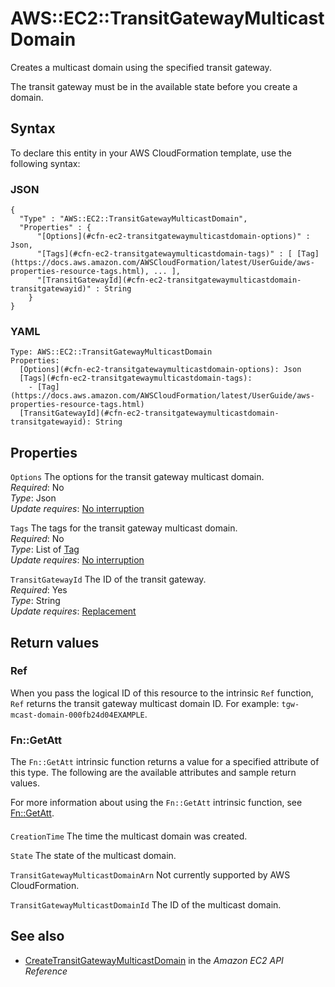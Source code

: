 # AWS::EC2::TransitGatewayMulticastDomain<a name="aws-resource-ec2-transitgatewaymulticastdomain"></a>

Creates a multicast domain using the specified transit gateway\.

The transit gateway must be in the available state before you create a domain\.

## Syntax<a name="aws-resource-ec2-transitgatewaymulticastdomain-syntax"></a>

To declare this entity in your AWS CloudFormation template, use the following syntax:

### JSON<a name="aws-resource-ec2-transitgatewaymulticastdomain-syntax.json"></a>

```
{
  "Type" : "AWS::EC2::TransitGatewayMulticastDomain",
  "Properties" : {
      "[Options](#cfn-ec2-transitgatewaymulticastdomain-options)" : Json,
      "[Tags](#cfn-ec2-transitgatewaymulticastdomain-tags)" : [ [Tag](https://docs.aws.amazon.com/AWSCloudFormation/latest/UserGuide/aws-properties-resource-tags.html), ... ],
      "[TransitGatewayId](#cfn-ec2-transitgatewaymulticastdomain-transitgatewayid)" : String
    }
}
```

### YAML<a name="aws-resource-ec2-transitgatewaymulticastdomain-syntax.yaml"></a>

```
Type: AWS::EC2::TransitGatewayMulticastDomain
Properties: 
  [Options](#cfn-ec2-transitgatewaymulticastdomain-options): Json
  [Tags](#cfn-ec2-transitgatewaymulticastdomain-tags): 
    - [Tag](https://docs.aws.amazon.com/AWSCloudFormation/latest/UserGuide/aws-properties-resource-tags.html)
  [TransitGatewayId](#cfn-ec2-transitgatewaymulticastdomain-transitgatewayid): String
```

## Properties<a name="aws-resource-ec2-transitgatewaymulticastdomain-properties"></a>

`Options`  <a name="cfn-ec2-transitgatewaymulticastdomain-options"></a>
The options for the transit gateway multicast domain\.  
*Required*: No  
*Type*: Json  
*Update requires*: [No interruption](https://docs.aws.amazon.com/AWSCloudFormation/latest/UserGuide/using-cfn-updating-stacks-update-behaviors.html#update-no-interrupt)

`Tags`  <a name="cfn-ec2-transitgatewaymulticastdomain-tags"></a>
The tags for the transit gateway multicast domain\.  
*Required*: No  
*Type*: List of [Tag](https://docs.aws.amazon.com/AWSCloudFormation/latest/UserGuide/aws-properties-resource-tags.html)  
*Update requires*: [No interruption](https://docs.aws.amazon.com/AWSCloudFormation/latest/UserGuide/using-cfn-updating-stacks-update-behaviors.html#update-no-interrupt)

`TransitGatewayId`  <a name="cfn-ec2-transitgatewaymulticastdomain-transitgatewayid"></a>
The ID of the transit gateway\.  
*Required*: Yes  
*Type*: String  
*Update requires*: [Replacement](https://docs.aws.amazon.com/AWSCloudFormation/latest/UserGuide/using-cfn-updating-stacks-update-behaviors.html#update-replacement)

## Return values<a name="aws-resource-ec2-transitgatewaymulticastdomain-return-values"></a>

### Ref<a name="aws-resource-ec2-transitgatewaymulticastdomain-return-values-ref"></a>

When you pass the logical ID of this resource to the intrinsic `Ref` function, `Ref` returns the transit gateway multicast domain ID\. For example: `tgw-mcast-domain-000fb24d04EXAMPLE`\.

### Fn::GetAtt<a name="aws-resource-ec2-transitgatewaymulticastdomain-return-values-fn--getatt"></a>

The `Fn::GetAtt` intrinsic function returns a value for a specified attribute of this type\. The following are the available attributes and sample return values\.

For more information about using the `Fn::GetAtt` intrinsic function, see [Fn::GetAtt](https://docs.aws.amazon.com/AWSCloudFormation/latest/UserGuide/intrinsic-function-reference-getatt.html)\.

#### <a name="aws-resource-ec2-transitgatewaymulticastdomain-return-values-fn--getatt-fn--getatt"></a>

`CreationTime`  <a name="CreationTime-fn::getatt"></a>
The time the multicast domain was created\.

`State`  <a name="State-fn::getatt"></a>
The state of the multicast domain\.

`TransitGatewayMulticastDomainArn`  <a name="TransitGatewayMulticastDomainArn-fn::getatt"></a>
Not currently supported by AWS CloudFormation\.

`TransitGatewayMulticastDomainId`  <a name="TransitGatewayMulticastDomainId-fn::getatt"></a>
The ID of the multicast domain\.

## See also<a name="aws-resource-ec2-transitgatewaymulticastdomain--seealso"></a>
+ [CreateTransitGatewayMulticastDomain](https://docs.aws.amazon.com/AWSEC2/latest/APIReference/API_CreateTransitGatewayMulticastDomain.html) in the *Amazon EC2 API Reference*

